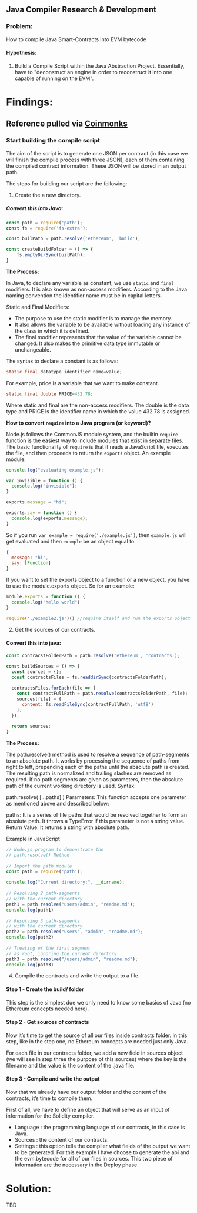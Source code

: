 ## Java Compiler Research & Development


### Problem:
How to compile Java Smart-Contracts into EVM bytecode

#### Hypothesis:
1. Build a Compile Script within the Java Abstraction Project. Essentially, have to "deconstruct an engine in order to reconstruct it into one capable of running on the EVM".

# Findings:

## Reference pulled via [Coinmonks](https://medium.com/coinmonks/compiling-and-deploying-ethereum-smart-contracts-with-pure-javascript-4bee3bfe99bb)

### Start building the compile script

The aim of the script is to generate one JSON per contract (in this case we will finish the compile process with three JSON), each of them containing the compiled contract information. These JSON will be stored in an output path.

The steps for building our script are the following:

1. Create the a new directory.

##### Convert this into Java:
```javascript
const path = require('path');
const fs = require('fs-extra');

const builPath = path.resolve('ethereum', 'build');

const createBuildFolder = () => {
	fs.emptyDirSync(builPath);
}
```
**The Process:**

In Java, to declare any variable as constant, we use `static` and `final` modifiers. It is also known as non-access modifiers. According to the Java naming convention
the identifier name must be in capital letters.

Static and Final Modifiers:
- The purpose to use the static modifier is to manage the memory.
- It also allows the variable to be available without loading any instance of the class in which it is defined.
- The final modifier represents that the value of the variable cannot be changed. It also makes the primitive data type immutable or unchangeable.
 
The syntax to declare a constant is as follows:

```java
static final datatype identifier_name=value;
```

For example, price is a variable that we want to make constant.

```java
static final double PRICE=432.78;
```

Where static and final are the non-access modifiers. The double is the data type and PRICE is the identifier name in which the value 432.78 is assigned.

**How to convert `require` into a Java program (or keyword)?**

Node.js follows the CommonJS module system, and the builtin `require` function is the easiest way to include modules that exist in separate files. The basic functionality of `require` is that it reads a JavaScript file, executes the file, and then proceeds to return the `exports` object. An example module:

```javascript
console.log("evaluating example.js");

var invisible = function () {
  console.log("invisible");
}

exports.message = "hi";

exports.say = function () {
  console.log(exports.message);
}
```

So if you run `var example = require('./example.js')`, then `example.js` will get evaluated and then `example` be an object equal to:

```javascript
{
  message: "hi",
  say: [Function]
}
```

If you want to set the exports object to a function or a new object, you have to use the module.exports object. So for an example:

```javascript
module.exports = function () {
  console.log("hello world")
}

require('./example2.js')() //require itself and run the exports object
```

2. Get the sources of our contracts.

#### Convert this into java:
```javascript
const contracstFolderPath = path.resolve('ethereum', 'contracts');

const buildSources = () => {
  const sources = {};
  const contractsFiles = fs.readdirSync(contractsFolderPath);
  
  contractsFiles.forEach(file => {
    const contractFullPath = path.resolve(contractsFolderPath, file);
    sources[file] = {
      content: fs.readFileSync(contractFullPath, 'utf8')
    };
  });
  
  return sources;
}
```
**The Process:**

The path.resolve() method is used to resolve a sequence of path-segments to an absolute path. It works by processing the sequence of paths from right to left, prepending each of the paths until the absolute path is created. The resulting path is normalized and trailing slashes are removed as required.
If no path segments are given as parameters, then the absolute path of the current working directory is used.
Syntax: 

path.resolve( [...paths] )
Parameters: This function accepts one parameter as mentioned above and described below: 

paths: It is a series of file paths that would be resolved together to form an absolute path. It throws a TypeError if this parameter is not a string value.
Return Value: It returns a string with absolute path.

Example in JavaScript
```javascript
// Node.js program to demonstrate the   
// path.resolve() Method  
  
// Import the path module
const path = require('path');
   
console.log("Current directory:", __dirname);
   
// Resolving 2 path-segments
// with the current directory
path1 = path.resolve("users/admin", "readme.md");
console.log(path1)
   
// Resolving 3 path-segments
// with the current directory
path2 = path.resolve("users", "admin", "readme.md");
console.log(path2)
   
// Treating of the first segment
// as root, ignoring the current directory
path3 = path.resolve("/users/admin", "readme.md");
console.log(path3)
```

4. Compile the contracts and write the output to a file.

#### Step 1 - Create the build/ folder
This step is the simplest due we only need to know some basics of Java (no Ethereum concepts needed here).

#### Step 2 - Get sources of contracts
Now it’s time to get the source of all our files inside contracts folder. In this step, like in the step one, no Ethereum concepts are needed just only Java.

For each file in our contracts folder, we add a new field in sources object (we will see in step three the purpose of this sources) where the key is the filename and the value is the content of the .java file.

#### Step 3 - Compile and write the output
Now that we already have our output folder and the content of the contracts, it’s time to compile them.

First of all, we have to define an object that will serve as an input of information for the Solidity compiler.

- Language : the programming language of our contracts, in this case is Java.
- Sources : the content of our contracts.
- Settings : this option tells the compiler what fields of the output we want to be generated. For this example I have choose to generate the abi and the evm.bytecode for all of our files in sources. This two piece of information are the necessary in the Deploy phase.



# Solution:
TBD
